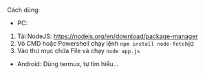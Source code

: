 Cách dùng:
- PC:
1. Tải NodeJS: https://nodejs.org/en/download/package-manager
2. Vô CMD hoặc Powershell chạy lệnh
`npm install node-fetch@2`
3. Vào thư mục chứa File và chạy
   `node app.js`

- Android:
  Dùng termux, tự tìm hiểu...
